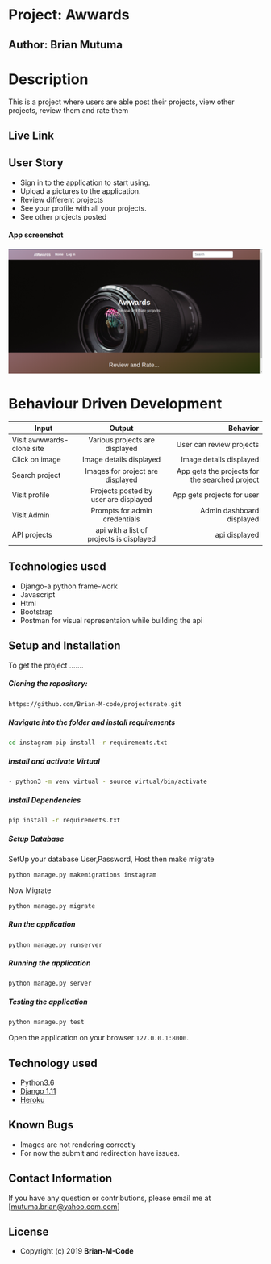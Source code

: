 # Project: Awwards

## Author: Brian Mutuma


  
# Description  
This is a project where users are able post their projects, view other projects, review them and rate them

##  Live Link  

  

 
## User Story  
  
* Sign in to the application to start using.  
* Upload a pictures to the application. 
* Review different projects
* See your profile with all your projects.  
* See other projects posted 

#### App screenshot
<img src="project/static/images/project.png">

# Behaviour Driven Development

| Input        | Output           | Behavior  |
| ------------- |:-------------:| -----:|
| Visit awwwards-clone site| Various projects are displayed  | User can review projects |
| Click on image| Image details displayed | Image details displayed |
| Search project | Images for project are displayed | App gets the projects for the searched project |
| Visit profile | Projects posted by user are displayed | App gets projects for user |
| Visit Admin | Prompts for admin credentials | Admin dashboard displayed |
| API projects | api with a list of projects is displayed | api displayed |


## Technologies used
* Django-a python frame-work
* Javascript
* Html
* Bootstrap
* Postman for visual representaion while building the api
  

  
## Setup and Installation  
To get the project .......  
  
##### Cloning the repository:  
 ```bash 
 https://github.com/Brian-M-code/projectsrate.git
```
##### Navigate into the folder and install requirements  
 ```bash 
cd instagram pip install -r requirements.txt 
```
##### Install and activate Virtual  
 ```bash 
- python3 -m venv virtual - source virtual/bin/activate  
```  
##### Install Dependencies  
 ```bash 
 pip install -r requirements.txt 
```  
 ##### Setup Database  
  SetUp your database User,Password, Host then make migrate  
 ```bash 
python manage.py makemigrations instagram
 ``` 
 Now Migrate  
 ```bash 
 python manage.py migrate 
```
##### Run the application  
 ```bash 
 python manage.py runserver 
``` 
##### Running the application  
 ```bash 
 python manage.py server 
```
##### Testing the application  
 ```bash 
 python manage.py test 
```
Open the application on your browser `127.0.0.1:8000`.  
  
  
## Technology used  
  
* [Python3.6](https://www.python.org/)  
* [Django 1.11](https://docs.djangoproject.com/en/2.2/)  
* [Heroku](https://heroku.com)  
  
  
## Known Bugs  
* Images are not rendering correctly
* For now the submit and redirection have issues.
  
## Contact Information   
If you have any question or contributions, please email me at [mutuma.brian@yahoo.com.com]  
  
## License 


* Copyright (c) 2019 **Brian-M-Code**